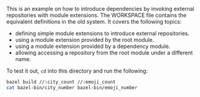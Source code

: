 This is an example on how to introduce dependencies by invoking external repositories with module extensions. The WORKSPACE file contains the equivalent definitions in the old system. It covers the following topics:

- defining simple module extensions to introduce external repositories.
- using a module extension provided by the root module.
- using a module extension provided by a dependency module.
- allowing accessing a repository from the root module under a different name.

To test it out, `cd` into this directory and run the following:

```bash
bazel build //:city_count //:emoji_count
cat bazel-bin/city_number bazel-bin/emoji_number
```
